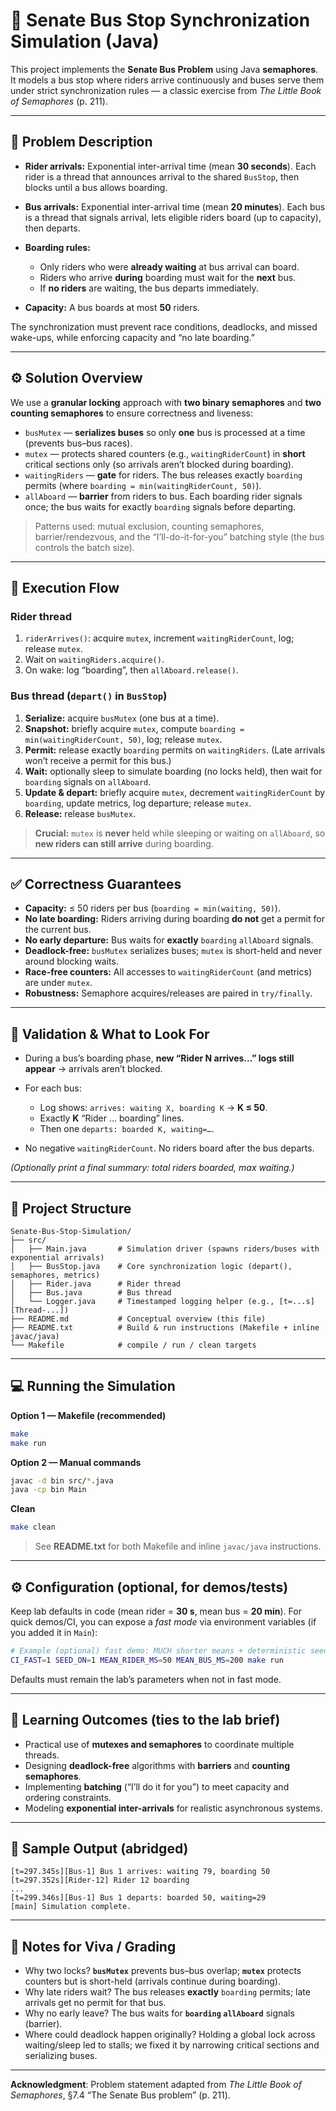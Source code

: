 # 🚌 Senate Bus Stop Synchronization Simulation (Java)

This project implements the **Senate Bus Problem** using Java **semaphores**. It models a bus stop where riders arrive continuously and buses serve them under strict synchronization rules — a classic exercise from _The Little Book of Semaphores_ (p. 211).

---

## 🧩 Problem Description

- **Rider arrivals:** Exponential inter-arrival time (mean **30 seconds**).
  Each rider is a thread that announces arrival to the shared `BusStop`, then blocks until a bus allows boarding.
- **Bus arrivals:** Exponential inter-arrival time (mean **20 minutes**).
  Each bus is a thread that signals arrival, lets eligible riders board (up to capacity), then departs.
- **Boarding rules:**

  - Only riders who were **already waiting** at bus arrival can board.
  - Riders who arrive **during** boarding must wait for the **next** bus.
  - If **no riders** are waiting, the bus departs immediately.

- **Capacity:** A bus boards at most **50** riders.

The synchronization must prevent race conditions, deadlocks, and missed wake-ups, while enforcing capacity and “no late boarding.”

---

## ⚙️ Solution Overview

We use a **granular locking** approach with **two binary semaphores** and **two counting semaphores** to ensure correctness and liveness:

- `busMutex` — **serializes buses** so only **one** bus is processed at a time (prevents bus–bus races).
- `mutex` — protects shared counters (e.g., `waitingRiderCount`) in **short** critical sections only (so arrivals aren’t blocked during boarding).
- `waitingRiders` — **gate** for riders. The bus releases exactly `boarding` permits (where `boarding = min(waitingRiderCount, 50)`).
- `allAboard` — **barrier** from riders to bus. Each boarding rider signals once; the bus waits for exactly `boarding` signals before departing.

> Patterns used: mutual exclusion, counting semaphores, barrier/rendezvous, and the “I’ll-do-it-for-you” batching style (the bus controls the batch size).

---

## 🚦 Execution Flow

### Rider thread

1. `riderArrives()`: acquire `mutex`, increment `waitingRiderCount`, log; release `mutex`.
2. Wait on `waitingRiders.acquire()`.
3. On wake: log “boarding”, then `allAboard.release()`.

### Bus thread (`depart()` in `BusStop`)

1. **Serialize:** acquire `busMutex` (one bus at a time).
2. **Snapshot:** briefly acquire `mutex`, compute
   `boarding = min(waitingRiderCount, 50)`, log; release `mutex`.
3. **Permit:** release exactly `boarding` permits on `waitingRiders`.
   (Late arrivals won’t receive a permit for this bus.)
4. **Wait:** optionally sleep to simulate boarding (no locks held), then wait for `boarding` signals on `allAboard`.
5. **Update & depart:** briefly acquire `mutex`, decrement `waitingRiderCount` by `boarding`, update metrics, log departure; release `mutex`.
6. **Release:** release `busMutex`.

> **Crucial:** `mutex` is **never** held while sleeping or waiting on `allAboard`, so **new riders can still arrive** during boarding.

---

## ✅ Correctness Guarantees

- **Capacity:** ≤ 50 riders per bus (`boarding = min(waiting, 50)`).
- **No late boarding:** Riders arriving during boarding **do not** get a permit for the current bus.
- **No early departure:** Bus waits for **exactly** `boarding` `allAboard` signals.
- **Deadlock-free:** `busMutex` serializes buses; `mutex` is short-held and never around blocking waits.
- **Race-free counters:** All accesses to `waitingRiderCount` (and metrics) are under `mutex`.
- **Robustness:** Semaphore acquires/releases are paired in `try/finally`.

---

## 🧪 Validation & What to Look For

- During a bus’s boarding phase, **new “Rider N arrives…” logs still appear** → arrivals aren’t blocked.
- For each bus:

  - Log shows: `arrives: waiting X, boarding K` → **K ≤ 50**.
  - Exactly **K** “Rider … boarding” lines.
  - Then one `departs: boarded K, waiting=…`.

- No negative `waitingRiderCount`. No riders board after the bus departs.

_(Optionally print a final summary: total riders boarded, max waiting.)_

---

## 📂 Project Structure

```
Senate-Bus-Stop-Simulation/
├── src/
│   ├── Main.java       # Simulation driver (spawns riders/buses with exponential arrivals)
│   ├── BusStop.java    # Core synchronization logic (depart(), semaphores, metrics)
│   ├── Rider.java      # Rider thread
│   ├── Bus.java        # Bus thread
│   └── Logger.java     # Timestamped logging helper (e.g., [t=...s][Thread-...])
├── README.md           # Conceptual overview (this file)
├── README.txt          # Build & run instructions (Makefile + inline javac/java)
└── Makefile            # compile / run / clean targets
```

---

## 💻 Running the Simulation

**Option 1 — Makefile (recommended)**

```bash
make
make run
```

**Option 2 — Manual commands**

```bash
javac -d bin src/*.java
java -cp bin Main
```

**Clean**

```bash
make clean
```

> See **README.txt** for both Makefile and inline `javac/java` instructions.

---

## ⚙️ Configuration (optional, for demos/tests)

Keep lab defaults in code (mean rider = **30 s**, mean bus = **20 min**).
For quick demos/CI, you can expose a _fast mode_ via environment variables (if you added it in `Main`):

```bash
# Example (optional) fast demo: MUCH shorter means + deterministic seed
CI_FAST=1 SEED_ON=1 MEAN_RIDER_MS=50 MEAN_BUS_MS=200 make run
```

Defaults must remain the lab’s parameters when not in fast mode.

---

## 🧠 Learning Outcomes (ties to the lab brief)

- Practical use of **mutexes and semaphores** to coordinate multiple threads.
- Designing **deadlock-free** algorithms with **barriers** and **counting semaphores**.
- Implementing **batching** (“I’ll do it for you”) to meet capacity and ordering constraints.
- Modeling **exponential inter-arrivals** for realistic asynchronous systems.

---

## 🔎 Sample Output (abridged)

```
[t=297.345s][Bus-1] Bus 1 arrives: waiting 79, boarding 50
[t=297.352s][Rider-12] Rider 12 boarding
...
[t=299.346s][Bus-1] Bus 1 departs: boarded 50, waiting=29
[main] Simulation complete.
```

---

## 📝 Notes for Viva / Grading

- Why two locks? **`busMutex`** prevents bus–bus overlap; **`mutex`** protects counters but is short-held (arrivals continue during boarding).
- Why late riders wait? The bus releases **exactly** `boarding` permits; late arrivals get no permit for that bus.
- Why no early leave? The bus waits for **`boarding` `allAboard`** signals (barrier).
- Where could deadlock happen originally? Holding a global lock across waiting/sleep led to stalls; we fixed it by narrowing critical sections and serializing buses.

---

**Acknowledgment**: Problem statement adapted from _The Little Book of Semaphores_, §7.4 “The Senate Bus problem” (p. 211).
